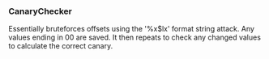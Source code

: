 ### CanaryChecker
Essentially bruteforces offsets using the '%x$lx' format string attack. Any values ending in 00 are saved. It then repeats to check any changed values to calculate the correct canary.
